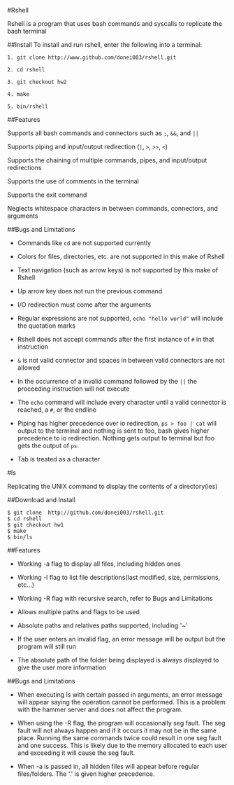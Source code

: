#Rshell 

Rshell is a program that uses bash commands and syscalls to replicate the bash terminal

##Install
To install and run rshell, enter the following into a terminal: 

```
1. git clone http://www.github.com/donei003/rshell.git

2. cd rshell

3. git checkout hw2

4. make

5. bin/rshell
```

##Features

Supports all bash commands and connectors such as ```;```, ```&&```, and ```||```

Supports piping and input/output redirection (```|```, ```>```, ```>>```, ```<```)

Supports the chaining of multiple commands, pipes, and input/output redirections

Supports the use of comments in the terminal

Supports the exit command

Neglects whitespace characters in between commands, connectors, and arguments

##Bugs and Limitations

- Commands like ```cd``` are not supported currently

- Colors for files, directories, etc. are not supported in this make of Rshell

- Text navigation (such as arrow keys) is not supported by this make of Rshell

- Up arrow key does not run the previous command

- I/O redirection must come after the arguments

- Regular expressions are not supported, ```echo "hello world"``` will include the quotation marks

- Rshell does not accept commands after the first instance of ```#``` in that instruction

- ```&``` is not valid connector and spaces in between valid connectors are not allowed

- In the occurrence of a invalid command followed by the ```||``` the proceeding instruction will not execute

- The ```echo``` command will include every character until a valid connector is reached, a ```#```, or the endline

- Piping has higher precedence over io redirection, ```ps > foo | cat``` will output to the terminal and nothing is sent to foo,
  bash gives higher precedence to io redirection. Nothing gets output to terminal but foo gets the output of ```ps```.

- Tab is treated as a character

#ls

Replicating the UNIX command to display the contents of a directory(ies)

##Download and Install
```
$ git clone  http://github.com/donei003/rshell.git
$ cd rshell
$ git checkout hw1
$ make
$ bin/ls
```

##Features
- Working -a flag to display all files, including hidden ones

- Working -l flag to list file descriptions(last modified, size, permissions, etc...)

- Working -R flag with recursive search, refer to Bugs and Limitations

- Allows multiple paths and flags to be used

- Absolute paths and relatives paths supported, including '~'

- If the user enters an invalid flag, an error message will be output but the program will still run

- The absolute path of the folder being displayed is always displayed to give the user more information


##Bugs and Limitations

- When executing ls with certain passed in arguments, an error message will appear saying 
  the operation cannot be performed. This is a problem with the hammer server and does not affect
  the program.

- When using the -R flag, the program will occasionally seg fault. The seg fault will not always happen and if it occurs
  it may not be in the same place. Running the same commands twice could result in one seg fault and one success. This is likely
  due to the memory allocated to each user and exceeding it will cause the seg fault.

- When -a is passed in, all hidden files will appear before regular files/folders. The '.' is given higher precedence.
